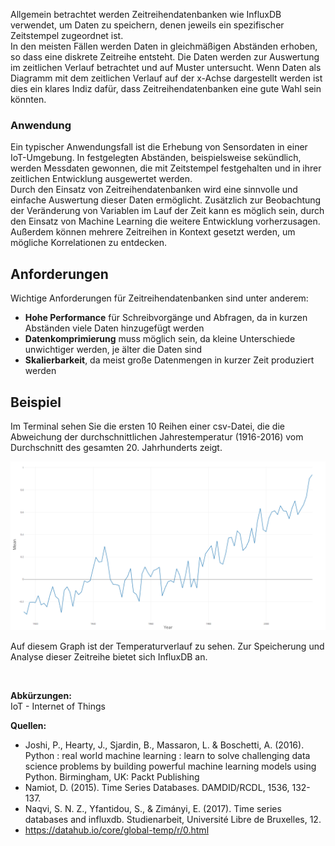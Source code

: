 Allgemein betrachtet werden Zeitreihendatenbanken wie InfluxDB verwendet, um Daten zu speichern, denen jeweils ein spezifischer Zeitstempel zugeordnet ist.  
In den meisten Fällen werden Daten in gleichmäßigen Abständen erhoben, so dass eine diskrete Zeitreihe entsteht. Die Daten werden zur Auswertung im zeitlichen Verlauf betrachtet und auf Muster untersucht. Wenn Daten als Diagramm mit dem zeitlichen Verlauf auf der x-Achse dargestellt werden ist dies ein klares Indiz dafür, dass Zeitreihendatenbanken eine gute Wahl sein könnten.

### Anwendung
Ein typischer Anwendungsfall ist die Erhebung von Sensordaten in einer IoT-Umgebung. In festgelegten Abständen, beispielsweise sekündlich, werden Messdaten gewonnen, die mit Zeitstempel festgehalten und in ihrer zeitlichen Entwicklung ausgewertet werden.  
Durch den Einsatz von Zeitreihendatenbanken wird eine sinnvolle und einfache Auswertung dieser Daten ermöglicht. Zusätzlich zur Beobachtung der Veränderung von Variablen im Lauf der Zeit kann es möglich sein, durch den Einsatz von Machine Learning die weitere Entwicklung vorherzusagen. Außerdem können mehrere Zeitreihen in Kontext gesetzt werden, um mögliche Korrelationen zu entdecken.

## Anforderungen

Wichtige Anforderungen für Zeitreihendatenbanken sind unter anderem:
- **Hohe Performance** für Schreibvorgänge und Abfragen, da in kurzen Abständen viele Daten hinzugefügt werden
- **Datenkomprimierung** muss möglich sein, da kleine Unterschiede unwichtiger werden, je älter die Daten sind
- **Skalierbarkeit**, da meist große Datenmengen in kurzer Zeit produziert werden

## Beispiel
Im Terminal sehen Sie die ersten 10 Reihen einer csv-Datei, die die Abweichung der durchschnittlichen Jahrestemperatur (1916-2016) vom Durchschnitt des gesamten 20. Jahrhunderts zeigt.

![Temperaturverlauf](./assets/temperature_graph.PNG)

Auf diesem Graph ist der Temperaturverlauf zu sehen. Zur Speicherung und Analyse dieser Zeitreihe bietet sich InfluxDB an.

&nbsp;

**Abkürzungen:**  
IoT - Internet of Things

**Quellen:**
- Joshi, P., Hearty, J., Sjardin, B., Massaron, L. & Boschetti, A. (2016). Python : real world machine learning : learn to solve challenging data science problems by building powerful machine learning models using Python. Birmingham, UK: Packt Publishing
- Namiot, D. (2015). Time Series Databases. DAMDID/RCDL, 1536, 132-137.
- Naqvi, S. N. Z., Yfantidou, S., & Zimányi, E. (2017). Time series databases and influxdb. Studienarbeit, Université Libre de Bruxelles, 12.
- https://datahub.io/core/global-temp/r/0.html
